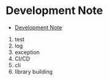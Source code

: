 # Development Note

- [Development Note](#development-note)

1. test
2. log
3. exception
4. CI/CD
5. cli
6. library building